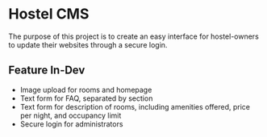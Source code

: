 <h1>Hostel CMS</h1>

<p>The purpose of this project is to create an easy interface for hostel-owners to update their websites through a secure login.</p>

<h2>Feature In-Dev</h2>
<ul>
  <li>Image upload for rooms and homepage</li>
  <li>Text form for FAQ, separated by section</li>
  <li>Text form for description of rooms, including amenities offered, price per night, and occupancy limit</li>
  <li>Secure login for administrators</li>
</ul>

